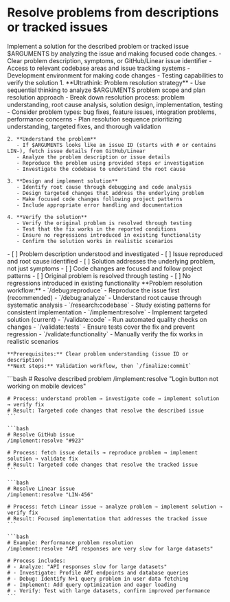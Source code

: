 # Resolve problems from descriptions or tracked issues

<instructions>
  <context>
    Implement a solution for the described problem or tracked issue $ARGUMENTS by analyzing the issue and making focused code changes.
  </context>

  <requirements>
    - Clear problem description, symptoms, or GitHub/Linear issue identifier
    - Access to relevant codebase areas and issue tracking systems
    - Development environment for making code changes
    - Testing capabilities to verify the solution
  </requirements>

  <execution>
    1. **Ultrathink: Problem resolution strategy**
       - Use sequential thinking to analyze $ARGUMENTS problem scope and plan resolution approach
       - Break down resolution process: problem understanding, root cause analysis, solution design, implementation, testing
       - Consider problem types: bug fixes, feature issues, integration problems, performance concerns
       - Plan resolution sequence prioritizing understanding, targeted fixes, and thorough validation

    2. **Understand the problem**
       - If $ARGUMENTS looks like an issue ID (starts with # or contains LIN-), fetch issue details from GitHub/Linear
       - Analyze the problem description or issue details
       - Reproduce the problem using provided steps or investigation
       - Investigate the codebase to understand the root cause

    3. **Design and implement solution**
       - Identify root cause through debugging and code analysis
       - Design targeted changes that address the underlying problem
       - Make focused code changes following project patterns
       - Include appropriate error handling and documentation

    4. **Verify the solution**
       - Verify the original problem is resolved through testing
       - Test that the fix works in the reported conditions
       - Ensure no regressions introduced in existing functionality
       - Confirm the solution works in realistic scenarios
  </execution>

  <validation>
    - [ ] Problem description understood and investigated
    - [ ] Issue reproduced and root cause identified
    - [ ] Solution addresses the underlying problem, not just symptoms
    - [ ] Code changes are focused and follow project patterns
    - [ ] Original problem is resolved through testing
    - [ ] No regressions introduced in existing functionality
  </validation>

  <workflow>
    **Problem resolution workflow:**
    - `/debug:reproduce` - Reproduce the issue first (recommended)
    - `/debug:analyze` - Understand root cause through systematic analysis
    - `/research:codebase` - Study existing patterns for consistent implementation
    - `/implement:resolve` - Implement targeted solution (current)
    - `/validate:code` - Run automated quality checks on changes
    - `/validate:tests` - Ensure tests cover the fix and prevent regression
    - `/validate:functionality` - Manually verify the fix works in realistic scenarios

    **Prerequisites:** Clear problem understanding (issue ID or description)
    **Next steps:** Validation workflow, then `/finalize:commit`
  </workflow>

  <examples>
    ```bash
    # Resolve described problem
    /implement:resolve "Login button not working on mobile devices"

    # Process: understand problem → investigate code → implement solution → verify fix
    # Result: Targeted code changes that resolve the described issue
    ```

    ```bash
    # Resolve GitHub issue
    /implement:resolve "#923"

    # Process: fetch issue details → reproduce problem → implement solution → validate fix
    # Result: Targeted code changes that resolve the tracked issue
    ```

    ```bash
    # Resolve Linear issue
    /implement:resolve "LIN-456"

    # Process: fetch Linear issue → analyze problem → implement solution → verify fix
    # Result: Focused implementation that addresses the tracked issue
    ```

    ```bash
    # Example: Performance problem resolution
    /implement:resolve "API responses are very slow for large datasets"

    # Process includes:
    # - Analyze: "API responses slow for large datasets"
    # - Investigate: Profile API endpoints and database queries
    # - Debug: Identify N+1 query problem in user data fetching
    # - Implement: Add query optimization and eager loading
    # - Verify: Test with large datasets, confirm improved performance
    ```

  </examples>
</instructions>
